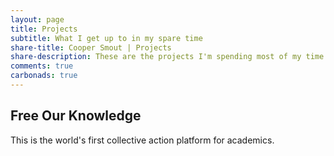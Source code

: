 ```yaml
---
layout: page
title: Projects
subtitle: What I get up to in my spare time
share-title: Cooper Smout | Projects
share-description: These are the projects I'm spending most of my time on.
comments: true
carbonads: true
---
```


## Free Our Knowledge

This is the world's first collective action platform for academics. 
